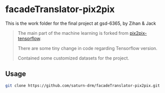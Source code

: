 # facadeTranslator-pix2pix

This is the work folder for the final project at gsd-6365, by Zihan &amp; Jack

> The main part of the machine learning is forked from [pix2pix-tensorflow](https://github.com/affinelayer/pix2pix-tensorflow).
> 
> There are some tiny change in code regarding Tensorflow version.
> 
> Contained some customized datasets for the project.

## Usage

```sh
git clone https://github.com/saturn-drm/facadeTranslator-pix2pix.git
```
